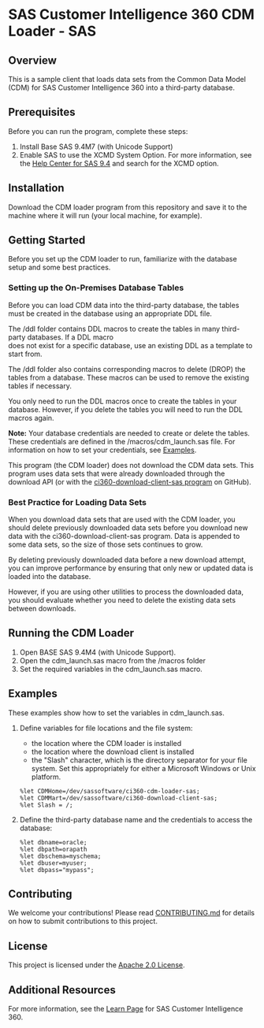 #  SAS Customer Intelligence 360 CDM Loader - SAS

## Overview
This is a sample client that loads data sets from the Common Data Model (CDM) for SAS Customer Intelligence 360 
into a third-party database.

<!--- ## What's New -->

## Prerequisites
Before you can run the program, complete these steps:
1. Install Base SAS 9.4M7 (with Unicode Support)
2. Enable SAS to use the XCMD System Option. For more information, see the 
  [Help Center for SAS 9.4](https://go.documentation.sas.com/?cdcId=pgmsascdc&cdcVersion=9.4_3.4) and search for the 
  XCMD option.

## Installation
Download the CDM loader program from this repository and save it to the machine where it will run (your local machine, 
for example).

## Getting Started
Before you set up the CDM loader to run, familiarize with the database setup and some best practices.

### Setting up the On-Premises Database Tables
Before you can load CDM data into the third-party database, the tables must be created in the database using
an appropriate DDL file.

The /ddl folder contains DDL macros to create the tables in many third-party databases. If a DDL macro  
does not exist for a specific database, use an existing DDL as a template to start from.

The /ddl folder also contains corresponding macros to delete (DROP) the tables from a database. These 
macros can be used to remove the existing tables if necessary.

You only need to run the DDL macros once to create the tables in your database. However, if you delete the tables you will need 
to run the DDL macros again.

**Note:** Your database credentials are needed to create or delete the tables. These credentials are defined in the 
/macros/cdm_launch.sas file. For information on how to set your credentials, see [Examples](#examples).

This program (the CDM loader) does not download the CDM data sets. This program uses data sets that
were already downloaded through the download API (or with the 
[ci360-download-client-sas program](https://github.com/sassoftware/ci360-download-client-sas) on GitHub).

### Best Practice for Loading Data Sets
When you download data sets that are used with the CDM loader, you should delete previously downloaded 
data sets before you download new data with the ci360-download-client-sas program. Data is appended to some data sets, 
so the size of those sets continues to grow.

By deleting previously downloaded data before a new download attempt, you can improve performance by ensuring that 
only new or updated data is loaded into the database.

However, if you are using other utilities to process the downloaded data, you should evaluate whether you need to delete 
the existing data sets between downloads.

## Running the CDM Loader

1. Open BASE SAS 9.4M4 (with Unicode Support).
2. Open the cdm_launch.sas macro from the /macros folder
3. Set the required variables in the cdm_launch.sas macro.


## Examples

These examples show how to set the variables in cdm_launch.sas.

1. Define variables for file locations and the file system:
   * the location where the CDM loader is installed
   * the location where the download client is installed
   * the "Slash" character, which is the directory separator for your file system. Set this appropriately for either
     a Microsoft Windows or Unix platform.
     
   ```
   %let CDMHome=/dev/sassoftware/ci360-cdm-loader-sas;
   %let CDMMart=/dev/sassoftware/ci360-download-client-sas;
   %let Slash = /;
   ```

2. Define the third-party database name and the credentials to access the database:
   ```
   %let dbname=oracle;
   %let dbpath=orapath
   %let dbschema=myschema;
   %let dbuser=myuser;
   %let dbpass="mypass";
   ```

<!-- ### Troubleshooting -->


## Contributing

We welcome your contributions! Please read [CONTRIBUTING.md](CONTRIBUTING.md) for details on how to submit contributions to this project.

## License

This project is licensed under the [Apache 2.0 License](LICENSE).

## Additional Resources
For more information, see the [Learn Page](https://support.sas.com/en/software/customer-intelligence-360-support.html) for SAS Customer Intelligence 360.
